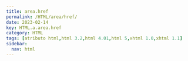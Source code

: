```yaml
---
title: area.href
permalink: /HTML/area/href/
date: 2023-02-14
key: HTML.a.area.href
category: HTML
tags: [atributo html,html 3.2,html 4.01,html 5,xhtml 1.0,xhtml 1.1]
sidebar:
  nav: html
---
```

